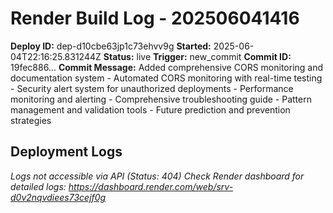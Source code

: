 # Render Build Log - 202506041416

**Deploy ID:** dep-d10cbe63jp1c73ehvv9g
**Started:** 2025-06-04T22:16:25.831244Z
**Status:** live
**Trigger:** new_commit
**Commit ID:** 19fec886...
**Commit Message:** Added comprehensive CORS monitoring and documentation system - Automated CORS monitoring with real-time testing - Security alert system for unauthorized deployments - Performance monitoring and alerting - Comprehensive troubleshooting guide - Pattern management and validation tools - Future prediction and prevention strategies

## Deployment Logs

*Logs not accessible via API (Status: 404)*
*Check Render dashboard for detailed logs: https://dashboard.render.com/web/srv-d0v2nqvdiees73cejf0g*
